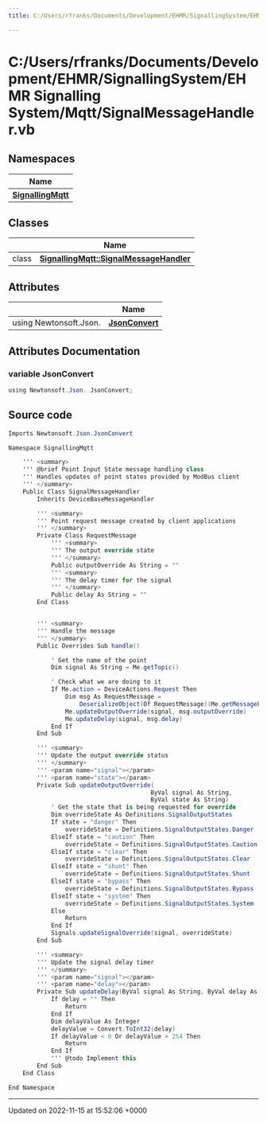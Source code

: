 ```yaml
---
title: C:/Users/rfranks/Documents/Development/EHMR/SignallingSystem/EHMR Signalling System/Mqtt/SignalMessageHandler.vb

---
```


# C:/Users/rfranks/Documents/Development/EHMR/SignallingSystem/EHMR Signalling System/Mqtt/SignalMessageHandler.vb



## Namespaces

| Name           |
| -------------- |
| **[SignallingMqtt](/SignallingSystem-doc/vb/Namespaces/namespaceSignallingMqtt/)**  |

## Classes

|                | Name           |
| -------------- | -------------- |
| class | **[SignallingMqtt::SignalMessageHandler](/SignallingSystem-doc/vb/Classes/classSignallingMqtt_1_1SignalMessageHandler/)**  |

## Attributes

|                | Name           |
| -------------- | -------------- |
| ﻿using Newtonsoft.Json. | **[JsonConvert](/SignallingSystem-doc/vb/Files/SignalMessageHandler_8vb/#variable-jsonconvert)**  |



## Attributes Documentation

### variable JsonConvert

```csharp
﻿using Newtonsoft.Json. JsonConvert;
```



## Source code

```csharp
Imports Newtonsoft.Json.JsonConvert

Namespace SignallingMqtt

    ''' <summary>
    ''' @brief Point Input State message handling class
    ''' Handles updates of point states provided by ModBus client
    ''' </summary>
    Public Class SignalMessageHandler
        Inherits DeviceBaseMessageHandler

        ''' <summary>
        ''' Point request message created by client applications
        ''' </summary>
        Private Class RequestMessage
            ''' <summary>
            ''' The output override state
            ''' </summary>
            Public outputOverride As String = ""
            ''' <summary>
            ''' The delay timer for the signal
            ''' </summary>
            Public delay As String = ""
        End Class


        ''' <summary>
        ''' Handle the message
        ''' </summary>
        Public Overrides Sub handle()

            ' Get the name of the point
            Dim signal As String = Me.getTopic()

            ' Check what we are doing to it
            If Me.action = DeviceActions.Request Then
                Dim msg As RequestMessage =
                    DeserializeObject(Of RequestMessage)(Me.getMessagePayload())
                Me.updateOutputOverride(signal, msg.outputOverride)
                Me.updateDelay(signal, msg.delay)
            End If
        End Sub

        ''' <summary>
        ''' Update the output override status
        ''' </summary>
        ''' <param name="signal"></param>
        ''' <param name="state"></param>
        Private Sub updateOutputOverride(
                                        ByVal signal As String,
                                        ByVal state As String)
            ' Get the state that is being requested for override
            Dim overrideState As Definitions.SignalOutputStates
            If state = "danger" Then
                overrideState = Definitions.SignalOutputStates.Danger
            ElseIf state = "caution" Then
                overrideState = Definitions.SignalOutputStates.Caution
            ElseIf state = "clear" Then
                overrideState = Definitions.SignalOutputStates.Clear
            ElseIf state = "shunt" Then
                overrideState = Definitions.SignalOutputStates.Shunt
            ElseIf state = "bypass" Then
                overrideState = Definitions.SignalOutputStates.Bypass
            ElseIf state = "system" Then
                overrideState = Definitions.SignalOutputStates.System
            Else
                Return
            End If
            Signals.updateSignalOverride(signal, overrideState)
        End Sub

        ''' <summary>
        ''' Update the signal delay timer
        ''' </summary>
        ''' <param name="signal"></param>
        ''' <param name="delay"></param>
        Private Sub updateDelay(ByVal signal As String, ByVal delay As String)
            If delay = "" Then
                Return
            End If
            Dim delayValue As Integer
            delayValue = Convert.ToInt32(delay)
            If delayValue < 0 Or delayValue > 254 Then
                Return
            End If
            ''' @todo Implement this
        End Sub
    End Class

End Namespace
```


-------------------------------

Updated on 2022-11-15 at 15:52:06 +0000
